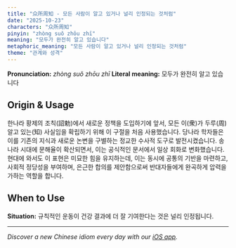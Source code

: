 ```yaml
---
title: "众所周知 - 모든 사람이 알고 있거나 널리 인정되는 것처럼"
date: "2025-10-23"
characters: "众所周知"
pinyin: "zhòng suǒ zhōu zhī"
meaning: "모두가 완전히 알고 있습니다"
metaphoric_meaning: "모든 사람이 알고 있거나 널리 인정되는 것처럼"
theme: "관계와 성격"
---
```


**Pronunciation:** *zhòng suǒ zhōu zhī*
**Literal meaning:** 모두가 완전히 알고 있습니다

## Origin & Usage

한나라 황제의 조칙(詔勅)에서 새로운 정책을 도입하기에 앞서, 모든 이(衆)가 두루(周) 알고 있는(知) 사실임을 확립하기 위해 이 구절을 처음 사용했습니다. 당나라 학자들은 이를 기존의 지식과 새로운 논변을 구별하는 정교한 수사적 도구로 발전시켰습니다. 송나라 시대에 문해율이 확산되면서, 이는 공식적인 문서에서 일상 회화로 변화했습니다. 현대에 와서도 이 표현은 미묘한 힘을 유지하는데, 이는 동시에 공통의 기반을 마련하고, 사회적 정당성을 부여하며, 은근한 합의를 제안함으로써 반대자들에게 완곡하게 압력을 가하는 역할을 합니다.

## When to Use

**Situation:** 규칙적인 운동이 건강 결과에 더 잘 기여한다는 것은 널리 인정됩니다.

---

*Discover a new Chinese idiom every day with our [iOS app](https://apps.apple.com/us/app/daily-chinese-idioms/id6740611324).*
